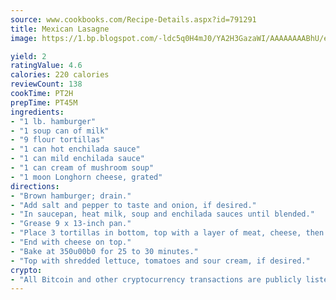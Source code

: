 ```yaml
---
source: www.cookbooks.com/Recipe-Details.aspx?id=791291
title: Mexican Lasagne
image: https://1.bp.blogspot.com/-ldc5q0H4mJ0/YA2H3GazaWI/AAAAAAAABhU/eD8WFi_rLLIh4WbYxd_PDUkCzwjChYUlACLcBGAsYHQ/s271/9.png

yield: 2
ratingValue: 4.6
calories: 220 calories
reviewCount: 138
cookTime: PT2H
prepTime: PT45M
ingredients:
- "1 lb. hamburger"
- "1 soup can of milk"
- "9 flour tortillas"
- "1 can hot enchilada sauce"
- "1 can mild enchilada sauce"
- "1 can cream of mushroom soup"
- "1 moon Longhorn cheese, grated"
directions:
- "Brown hamburger; drain."
- "Add salt and pepper to taste and onion, if desired."
- "In saucepan, heat milk, soup and enchilada sauces until blended."
- "Grease 9 x 13-inch pan."
- "Place 3 tortillas in bottom, top with a layer of meat, cheese, then soup mixture. Make 3 layers of this making sure to reserve enough soup mixture to pour over top."
- "End with cheese on top."
- "Bake at 350u00b0 for 25 to 30 minutes."
- "Top with shredded lettuce, tomatoes and sour cream, if desired."
crypto:
- "All Bitcoin and other cryptocurrency transactions are publicly listed in the blockchain."
---
```

